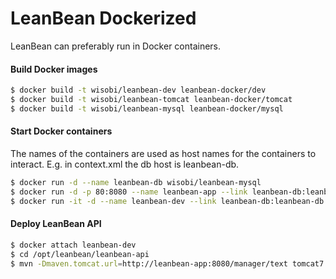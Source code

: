 LeanBean Dockerized
========

LeanBean can preferably run in Docker containers.

#### Build Docker images

```bash
$ docker build -t wisobi/leanbean-dev leanbean-docker/dev
$ docker build -t wisobi/leanbean-tomcat leanbean-docker/tomcat
$ docker build -t wisobi/leanbean-mysql leanbean-docker/mysql
```

#### Start Docker containers

The names of the containers are used as host names for the containers to interact. E.g. in context.xml the db host is leanbean-db.

```bash
$ docker run -d --name leanbean-db wisobi/leanbean-mysql
$ docker run -d -p 80:8080 --name leanbean-app --link leanbean-db:leanbean-db wisobi/leanbean-tomcat
$ docker run -it -d --name leanbean-dev --link leanbean-db:leanbean-db --link leanbean-app:leanbean-app -v ${HOME}/wisobi/leanbean:/opt/leanbean wisobi/leanbean-dev bash
```

#### Deploy LeanBean API

```bash
$ docker attach leanbean-dev
$ cd /opt/leanbean/leanbean-api
$ mvn -Dmaven.tomcat.url=http://leanbean-app:8080/manager/text tomcat7:redeploy
```